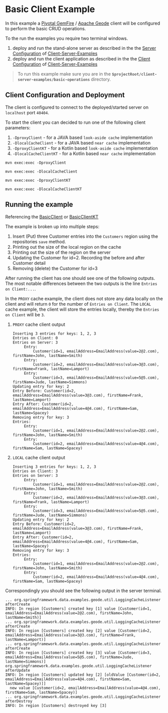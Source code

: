 # Basic Client Example

In this example a [Pivotal GemFire](https://pivotal.io/pivotal-gemfire) / [Apache Geode](http://geode.apache.org/) client will be configured to perform the basic CRUD operations.

To the run the examples you require two terminal windows.
1. deploy and run the stand-alone server as described in the the [Server Configuration](../README.md#server-configuration-and-deployment) of [Client-Server-Examples](../README.md)   
1. deploy and run the client application as described in the the [Client Configuration](../README.md#client-configuration-and-deployment) of [Client-Server-Examples](../README.md) 

> To run this example make sure you are in the **`$projectRoot/client-server-examples/basic-operations`** directory.

## Client Configuration and Deployment
The client is configured to connect to the deployed/started server on `localhost` port `40404`.

To start the client you can decided to run one of the following client parameters:
1. `-DproxyClient` - for a JAVA based `look-aside cache` implementation
1. `-DlocalCacheClient` - for a JAVA based `near cache` implementation
1. `-DproxyClientKT` - for a Kotlin based `look-aside cache` implementation
1. `-DlocalCacheClientKT` - for a Kotlin based `near cache` implementation

```
mvn exec:exec -DproxyClient
```
```
mvn exec:exec -DlocalCacheClient
```
```
mvn exec:exec -DproxyClientKT
```
```
mvn exec:exec -DlocalCacheClientKT
```
## Running the example
Referencing the [BasicClient](src/main/java/org/springframework/data/examples/geode/basic/client/BasicClient.java) or [BasicClientKT](src/main/java/org/springframework/data/examples/geode/basic/kt/client/BasicClientKT.kt)


The example is broken up into multiple steps:
1. Insert (Put) three Customer entries into the `Customers` region using the repositories `save` method.
1. Printing out the size of the local region on the cache
1. Printing out the size of the region on the server
1. Updating the Customer for id=2. Recording the before and after Customer detail
1. Removing (delete) the Customer for id=3 

After running the client has one should see one of the following outputs. The most notable differences between the two outputs is the line `Entries on Client:...`. 

In the `PROXY` cache example, the client does not store any data locally on the client and will return `0` for the number of `Entries on Client`.
The `LOCAL` cache example, the client will store the entries locally, thereby the `Entries on Client` will be `3`.

1. `PROXY` cache client output
    ```
    Inserting 3 entries for keys: 1, 2, 3
    Entries on Client: 0
    Entries on Server: 3
    	 Entry: 
     		 Customer(id=1, emailAddress=EmailAddress(value=2@2.com), firstName=John, lastName=Smith)
    	 Entry: 
     		 Customer(id=2, emailAddress=EmailAddress(value=3@3.com), firstName=Frank, lastName=Lamport)
    	 Entry: 
     		 Customer(id=3, emailAddress=EmailAddress(value=5@5.com), firstName=Jude, lastName=Simmons)
    Updating entry for key: 2
    Entry Before: Customer(id=2, emailAddress=EmailAddress(value=3@3.com), firstName=Frank, lastName=Lamport)
    Entry After: Customer(id=2, emailAddress=EmailAddress(value=4@4.com), firstName=Sam, lastName=Spacey)
    Removing entry for key: 3
    Entries:
    	 Entry: 
     		 Customer(id=1, emailAddress=EmailAddress(value=2@2.com), firstName=John, lastName=Smith)
    	 Entry: 
     		 Customer(id=2, emailAddress=EmailAddress(value=4@4.com), firstName=Sam, lastName=Spacey)

    ```
1. `LOCAL` cache client output
    ```
    Inserting 3 entries for keys: 1, 2, 3
    Entries on Client: 3
    Entries on Server: 3
    	 Entry: 
     		 Customer(id=1, emailAddress=EmailAddress(value=2@2.com), firstName=John, lastName=Smith)
    	 Entry: 
     		 Customer(id=2, emailAddress=EmailAddress(value=3@3.com), firstName=Frank, lastName=Lamport)
    	 Entry: 
     		 Customer(id=3, emailAddress=EmailAddress(value=5@5.com), firstName=Jude, lastName=Simmons)
    Updating entry for key: 2
    Entry Before: Customer(id=2, emailAddress=EmailAddress(value=3@3.com), firstName=Frank, lastName=Lamport)
    Entry After: Customer(id=2, emailAddress=EmailAddress(value=4@4.com), firstName=Sam, lastName=Spacey)
    Removing entry for key: 3
    Entries:
    	 Entry: 
     		 Customer(id=1, emailAddress=EmailAddress(value=2@2.com), firstName=John, lastName=Smith)
    	 Entry: 
     		 Customer(id=2, emailAddress=EmailAddress(value=4@4.com), firstName=Sam, lastName=Spacey)

    ```
Correspondingly you should see the following output in the server terminal.
```
... org.springframework.data.examples.geode.util.LoggingCacheListener afterCreate
INFO: In region [Customers] created key [1] value [Customer(id=1, emailAddress=EmailAddress(value=2@2.com), firstName=John, lastName=Smith)]
... org.springframework.data.examples.geode.util.LoggingCacheListener afterCreate
INFO: In region [Customers] created key [2] value [Customer(id=2, emailAddress=EmailAddress(value=3@3.com), firstName=Frank, lastName=Lamport)]
... org.springframework.data.examples.geode.util.LoggingCacheListener afterCreate
INFO: In region [Customers] created key [3] value [Customer(id=3, emailAddress=EmailAddress(value=5@5.com), firstName=Jude, lastName=Simmons)]
org.springframework.data.examples.geode.util.LoggingCacheListener afterUpdate
INFO: In region [Customers] updated key [2] [oldValue [Customer(id=2, emailAddress=EmailAddress(value=4@4.com), firstName=Sam, lastName=Spacey)]] 
  new value [Customer(id=2, emailAddress=EmailAddress(value=4@4.com), firstName=Sam, lastName=Spacey)]
... org.springframework.data.examples.geode.util.LoggingCacheListener afterDestroy
INFO: In region [Customers] destroyed key [3] 
```